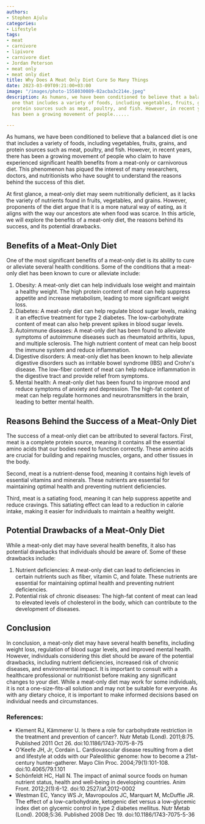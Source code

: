 ```yaml
---
authors:
- Stephen Ajulu
categories:
- Lifestyle
tags:
- meat
- carnivore
- lipivore
- carnivore diet
- Jordan Peterson
- meat only
- meat only diet
title: Why Does A Meat Only Diet Cure So Many Things
date: 2023-03-09T09:21:00+03:00
image: "/images/photo-1558030089-02acba3c214e.jpeg"
description: As humans, we have been conditioned to believe that a balanced diet is
  one that includes a variety of foods, including vegetables, fruits, grains, and
  protein sources such as meat, poultry, and fish. However, in recent years, there
  has been a growing movement of people......

---
```

As humans, we have been conditioned to believe that a balanced diet is one that includes a variety of foods, including vegetables, fruits, grains, and protein sources such as meat, poultry, and fish. However, in recent years, there has been a growing movement of people who claim to have experienced significant health benefits from a meat-only or carnivorous diet. This phenomenon has piqued the interest of many researchers, doctors, and nutritionists who have sought to understand the reasons behind the success of this diet.

At first glance, a meat-only diet may seem nutritionally deficient, as it lacks the variety of nutrients found in fruits, vegetables, and grains. However, proponents of the diet argue that it is a more natural way of eating, as it aligns with the way our ancestors ate when food was scarce. In this article, we will explore the benefits of a meat-only diet, the reasons behind its success, and its potential drawbacks.

## Benefits of a Meat-Only Diet

One of the most significant benefits of a meat-only diet is its ability to cure or alleviate several health conditions. Some of the conditions that a meat-only diet has been known to cure or alleviate include:

1. Obesity: A meat-only diet can help individuals lose weight and maintain a healthy weight. The high protein content of meat can help suppress appetite and increase metabolism, leading to more significant weight loss.
2. Diabetes: A meat-only diet can help regulate blood sugar levels, making it an effective treatment for type 2 diabetes. The low-carbohydrate content of meat can also help prevent spikes in blood sugar levels.
3. Autoimmune diseases: A meat-only diet has been found to alleviate symptoms of autoimmune diseases such as rheumatoid arthritis, lupus, and multiple sclerosis. The high nutrient content of meat can help boost the immune system and reduce inflammation.
4. Digestive disorders: A meat-only diet has been known to help alleviate digestive disorders such as irritable bowel syndrome (IBS) and Crohn's disease. The low-fiber content of meat can help reduce inflammation in the digestive tract and provide relief from symptoms.
5. Mental health: A meat-only diet has been found to improve mood and reduce symptoms of anxiety and depression. The high-fat content of meat can help regulate hormones and neurotransmitters in the brain, leading to better mental health.

## Reasons Behind the Success of a Meat-Only Diet

The success of a meat-only diet can be attributed to several factors. First, meat is a complete protein source, meaning it contains all the essential amino acids that our bodies need to function correctly. These amino acids are crucial for building and repairing muscles, organs, and other tissues in the body.

Second, meat is a nutrient-dense food, meaning it contains high levels of essential vitamins and minerals. These nutrients are essential for maintaining optimal health and preventing nutrient deficiencies.

Third, meat is a satiating food, meaning it can help suppress appetite and reduce cravings. This satiating effect can lead to a reduction in calorie intake, making it easier for individuals to maintain a healthy weight.

## Potential Drawbacks of a Meat-Only Diet

While a meat-only diet may have several health benefits, it also has potential drawbacks that individuals should be aware of. Some of these drawbacks include:

1. Nutrient deficiencies: A meat-only diet can lead to deficiencies in certain nutrients such as fiber, vitamin C, and folate. These nutrients are essential for maintaining optimal health and preventing nutrient deficiencies.
2. Potential risk of chronic diseases: The high-fat content of meat can lead to elevated levels of cholesterol in the body, which can contribute to the development of diseases.

## Conclusion

In conclusion, a meat-only diet may have several health benefits, including weight loss, regulation of blood sugar levels, and improved mental health. However, individuals considering this diet should be aware of the potential drawbacks, including nutrient deficiencies, increased risk of chronic diseases, and environmental impact. It is important to consult with a healthcare professional or nutritionist before making any significant changes to your diet. While a meat-only diet may work for some individuals, it is not a one-size-fits-all solution and may not be suitable for everyone. As with any dietary choice, it is important to make informed decisions based on individual needs and circumstances.

### References:

* Klement RJ, Kämmerer U. Is there a role for carbohydrate restriction in the treatment and prevention of cancer?. Nutr Metab (Lond). 2011;8:75. Published 2011 Oct 26. doi:10.1186/1743-7075-8-75
* O'Keefe JH, Jr, Cordain L. Cardiovascular disease resulting from a diet and lifestyle at odds with our Paleolithic genome: how to become a 21st-century hunter-gatherer. Mayo Clin Proc. 2004;79(1):101-108. doi:10.4065/79.1.101
* Schönfeldt HC, Hall N. The impact of animal source foods on human nutrient status, health and well-being in developing countries. Anim Front. 2012;2(1):6-12. doi:10.2527/af.2012-0002
* Westman EC, Yancy WS Jr, Mavropoulos JC, Marquart M, McDuffie JR. The effect of a low-carbohydrate, ketogenic diet versus a low-glycemic index diet on glycemic control in type 2 diabetes mellitus. Nutr Metab (Lond). 2008;5:36. Published 2008 Dec 19. doi:10.1186/1743-7075-5-36
